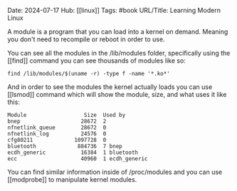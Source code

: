 Date: 2024-07-17
Hub: [[linux]]
Tags: #book
URL/Title: Learning Modern Linux

A module is a program that you can load into a kernel on demand. Meaning you don't need to recompile or reboot in order to use. 

You can see all the modules in the /lib/modules folder, specifically using the [[find]] command you can see thousands of modules like so:
```
find /lib/modules/$(uname -r) -type f -name '*.ko*'
```
And in order to see the modules the kernel actually loads you can use [[lsmod]] command which will show the module, size, and what uses it like this:
```
Module                  Size  Used by
bnep                   28672  2
nfnetlink_queue        28672  0
nfnetlink_log          24576  0
cfg80211             1097728  0
bluetooth             884736  7 bnep
ecdh_generic           16384  1 bluetooth
ecc                    40960  1 ecdh_generic
```
You can find similar information inside of /proc/modules and you can use [[modprobe]] to manipulate kernel modules.